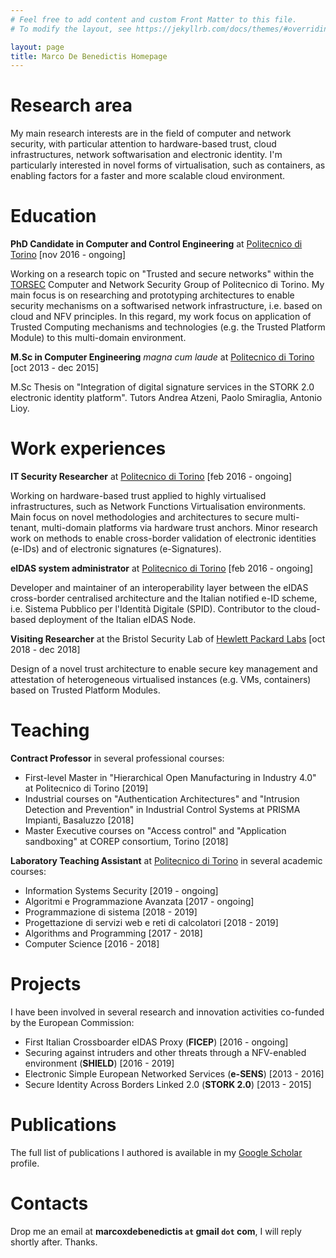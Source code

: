 ```yaml
---
# Feel free to add content and custom Front Matter to this file.
# To modify the layout, see https://jekyllrb.com/docs/themes/#overriding-theme-defaults

layout: page
title: Marco De Benedictis Homepage
---
```


# Research area

My main research interests are in the field of computer and network security, with particular attention to hardware-based trust, cloud infrastructures, network softwarisation and electronic identity. I'm particularly interested in novel forms of virtualisation, such as containers, as enabling factors for a faster and more scalable cloud environment.

# Education

**PhD Candidate in Computer and Control Engineering** at [Politecnico di Torino](http://www.phd-dauin.polito.it/) [nov 2016 - ongoing]

Working on a research topic on "Trusted and secure networks" within the [TORSEC](http://security.polito.it) Computer and Network Security Group of Politecnico di Torino. My main focus is on researching and prototyping architectures to enable security mechanisms on a softwarised network infrastructure, i.e. based on cloud and NFV principles. In this regard, my work focus on application of Trusted Computing mechanisms and technologies (e.g. the Trusted Platform Module) to this multi-domain environment.

**M.Sc in Computer Engineering** *magna cum laude* at [Politecnico di Torino](https://didattica.polito.it/pls/portal30/sviluppo.offerta_formativa.corsi?p_sdu_cds=37:18&p_lang=EN) [oct 2013 - dec 2015]

M.Sc Thesis on "Integration of digital signature services in the STORK 2.0 electronic identity platform". Tutors Andrea Atzeni, Paolo Smiraglia, Antonio Lioy.

# Work experiences

**IT Security Researcher** at [Politecnico di Torino](https://www.polito.it/) [feb 2016 - ongoing]

Working on hardware-based trust applied to highly virtualised infrastructures, such as Network Functions Virtualisation environments. Main focus on novel methodologies and architectures to secure multi-tenant, multi-domain platforms via hardware trust anchors. Minor research work on methods to enable cross-border validation of electronic identities (e-IDs) and of electronic signatures (e-Signatures).

**eIDAS system administrator** at [Politecnico di Torino](https://www.polito.it/) [feb 2016 - ongoing]

Developer and maintainer of an interoperability layer between the eIDAS cross-border centralised architecture and the Italian notified e-ID scheme, i.e. Sistema Pubblico per l'Identità Digitale (SPID). Contributor to the cloud-based deployment of the Italian eIDAS Node.

**Visiting Researcher** at the Bristol Security Lab of [Hewlett Packard Labs](https://www.labs.hpe.com/) [oct 2018 - dec 2018]

Design of a novel trust architecture to enable secure key management and attestation of heterogeneous virtualised instances (e.g. VMs, containers) based on Trusted Platform Modules.

# Teaching

**Contract Professor** in several professional courses:

- First-level Master in "Hierarchical Open Manufacturing in Industry 4.0" at Politecnico di Torino [2019]
- Industrial courses on "Authentication Architectures" and "Intrusion Detection and Prevention" in Industrial Control Systems at PRISMA Impianti, Basaluzzo [2018]
- Master Executive courses on "Access control" and "Application sandboxing" at COREP consortium, Torino [2018]

**Laboratory Teaching Assistant** at [Politecnico di Torino](https://www.polito.it/) in several academic courses:

- Information Systems Security [2019 - ongoing]
- Algoritmi e Programmazione Avanzata [2017 - ongoing]
- Programmazione di sistema [2018 - 2019]
- Progettazione di servizi web e reti di calcolatori [2018 - 2019]
- Algorithms and Programming [2017 - 2018]
- Computer Science [2016 - 2018]

# Projects

I have been involved in several research and innovation activities co-funded by the European Commission:

- First Italian Crossboarder eIDAS Proxy (**FICEP**) [2016 - ongoing]
- Securing against intruders and other threats through a NFV-enabled environment (**SHIELD**) [2016 - 2019]
- Electronic Simple European Networked Services (**e-SENS**) [2013 - 2016]
- Secure Identity Across Borders Linked 2.0 (**STORK 2.0**) [2013 - 2015]

# Publications

The full list of publications I authored is available in my [Google Scholar](https://scholar.google.it/citations?user=3dBGZkkAAAAJ) profile.

# Contacts

Drop me an email at **marcoxdebenedictis <code>at</code> gmail <code>dot</code> com**, I will reply shortly after. Thanks.
